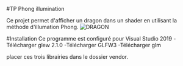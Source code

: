 #TP Phong illumination

Ce projet permet d'afficher un dragon dans un shader en utilisant la méthode d'illumation Phong.
![DRAGON](https://github.com/Neffros/Phong-and-Camera/blob/master/Illustration.png)


#Installation
Ce programme est configuré pour Visual Studio 2019
-Télécharger glew 2.1.0
-Télécharger GLFW3
-Télécharger glm

placer ces trois librairies dans le dossier vendor. 

